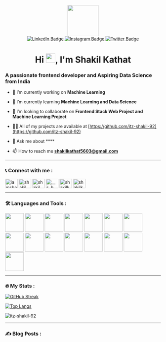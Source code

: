 <div id="header" align="center">
  <img src="https://media.giphy.com/media/M9gbBd9nbDrOTu1Mqx/giphy.gif" width="100"/>
  <div id="badges">
  <a href="https://www.linkedin.com/in/shakilkathat92/">
    <img src="https://img.shields.io/badge/LinkedIn-blue?style=for-the-badge&logo=linkedin&logoColor=white" alt="LinkedIn Badge"/>
  </a>
  <a href="[your-youtube-URL](https://www.instagram.com/__s_h_a_k_i_l__k_a_t_h_a_t__92/)">
    <img src="https://img.shields.io/badge/Instagram-red?style=for-the-badge&logo=instagram&logoColor=white" alt="Instagram Badge"/>
  </a>
  <a href="https://twitter.com/i/flow/login?redirect_after_login=%2Fiamshakilkathat">
    <img src="https://img.shields.io/badge/Twitter-blue?style=for-the-badge&logo=twitter&logoColor=white" alt="Twitter Badge"/>
  </a>
</div>
  <img src="https://komarev.com/ghpvc/?username=itz-shakil-92&style=flat-square&color=blue" alt=""/>
</div>

<h1 align="center">Hi <img src="https://media.giphy.com/media/hvRJCLFzcasrR4ia7z/giphy.gif" width="30px"/>, I'm Shakil Kathat</h1>
<h3 align="left">A passionate  frontend developer and Aspiring Data Science from India</h3>

- 🔭 I’m currently working on **Machine Learning**

- 🌱 I’m currently learning **Machine Learning and Data Science**

- 👯 I’m looking to collaborate on **Frontend Stack Web Project and Machine Learning Project**

- 👨‍💻 All of my projects are available at [https://github.com/itz-shakil-92](https://github.com/itz-shakil-92)

- 💬 Ask me about ****

- 📫 How to reach me **shakilkathat5603@gmail.com**

---

### 📞 Connect with me :

<a href="https://twitter.com/iamshakilkathat" target="blank"><img align="center" src="https://raw.githubusercontent.com/rahuldkjain/github-profile-readme-generator/master/src/images/icons/Social/twitter.svg" alt="iamshakilkathat" height="30" width="40" /></a>
<a href="https://linkedin.com/in/shakilkathat92" target="blank"><img align="center" src="https://raw.githubusercontent.com/rahuldkjain/github-profile-readme-generator/master/src/images/icons/Social/linked-in-alt.svg" alt="shakil kathat" height="30" width="40" /></a>
<a href="https://fb.com/shakil kathat" target="blank"><img align="center" src="https://raw.githubusercontent.com/rahuldkjain/github-profile-readme-generator/master/src/images/icons/Social/facebook.svg" alt="shakil kathat" height="30" width="40" /></a>
<a href="https://instagram.com/__s_h_a_k_i_l__k_a_t_h_a_t__92" target="blank"><img align="center" src="https://raw.githubusercontent.com/rahuldkjain/github-profile-readme-generator/master/src/images/icons/Social/instagram.svg" alt="__s_h_a_k_i_l__k_a_t_h_a_t__92" height="30" width="40" /></a>
<a href="https://www.codechef.com/users/shakilkathat92" target="blank"><img align="center" src="https://cdn.jsdelivr.net/npm/simple-icons@3.1.0/icons/codechef.svg" alt="shakilkathat92" height="30" width="40" /></a>
<a href="https://www.leetcode.com/shakilkathat92" target="blank"><img align="center" src="https://raw.githubusercontent.com/rahuldkjain/github-profile-readme-generator/master/src/images/icons/Social/leet-code.svg" alt="shakilkathat92" height="30" width="40" /></a>
</p>


---

### :hammer_and_wrench: Languages and Tools :

<p align="left"> 
  
<img src="https://cdn.jsdelivr.net/gh/devicons/devicon/icons/c/c-original.svg"  width="60px"/>

<img src="https://cdn.jsdelivr.net/gh/devicons/devicon/icons/cplusplus/cplusplus-original.svg" width="60px" />
          
          
<img src="https://cdn.jsdelivr.net/gh/devicons/devicon/icons/html5/html5-plain-wordmark.svg" width="60px"/>

<img src="https://cdn.jsdelivr.net/gh/devicons/devicon/icons/css3/css3-plain-wordmark.svg" width="60px"/>

 <img src="https://cdn.jsdelivr.net/gh/devicons/devicon/icons/tailwindcss/tailwindcss-plain.svg" width="60px" />
  
<img src="https://cdn.jsdelivr.net/gh/devicons/devicon/icons/bootstrap/bootstrap-plain-wordmark.svg" width="60px" />

<img src="https://cdn.jsdelivr.net/gh/devicons/devicon/icons/javascript/javascript-original.svg" width="60px" />
              
<img src="https://cdn.jsdelivr.net/gh/devicons/devicon/icons/python/python-original.svg" width="60px" />

<img src="https://cdn.jsdelivr.net/gh/devicons/devicon/icons/jupyter/jupyter-original-wordmark.svg" width="60px"/>
                             
<img src="https://cdn.jsdelivr.net/gh/devicons/devicon/icons/numpy/numpy-original-wordmark.svg" width="60px"/>

<img src="https://cdn.jsdelivr.net/gh/devicons/devicon/icons/pandas/pandas-original-wordmark.svg" width="60px"/>
          
<img src="https://cdn.jsdelivr.net/gh/devicons/devicon/icons/flask/flask-original.svg" width="60px"/>

<img src="https://cdn.jsdelivr.net/gh/devicons/devicon/icons/mysql/mysql-original-wordmark.svg" width="60px"/>
          

 <img src="https://cdn.jsdelivr.net/gh/devicons/devicon/icons/vscode/vscode-original.svg" width="60px"/>
          
<img src="https://cdn.jsdelivr.net/gh/devicons/devicon/icons/git/git-original.svg" width="60px"/>

           



          
  </p>

---

### :fire: My Stats :
[![GitHub Streak](http://github-readme-streak-stats.herokuapp.com?user=itz-shakil-92&theme=dark&background=000000)](https://git.io/streak-stats)


[![Top Langs](https://github-readme-stats.vercel.app/api/top-langs/?username=itz-shakil-92&layout=compact&theme=vision-friendly-dark)](https://github.com/anuraghazra/github-readme-stats)

<p><img align="center" src="https://github-readme-stats.vercel.app/api?username=itz-shakil-92&show_icons=true&locale=en" alt="itz-shakil-92" /></p>

---

### :writing_hand: Blog Posts :
